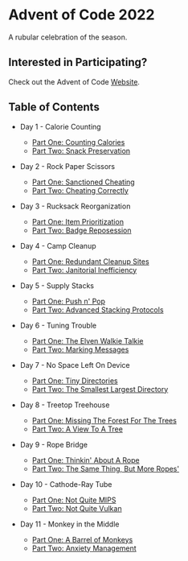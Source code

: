 # Advent of Code 2022

A rubular celebration of the season.

## Interested in Participating?

Check out the Advent of Code [Website](https://adventofcode.com/).

## Table of Contents

* Day 1 - Calorie Counting
  - [Part One: Counting Calories](scripts/1a.rb)
  - [Part Two: Snack Preservation](scripts/1b.rb)
 
* Day 2 - Rock Paper Scissors
  - [Part One: Sanctioned Cheating](scripts/2a.rb)
  - [Part Two: Cheating Correctly](scripts/2b.rb)

* Day 3 - Rucksack Reorganization
  - [Part One: Item Prioritization](scripts/3a.rb)
  - [Part Two: Badge Reposession](scripts/3b.rb)

* Day 4 - Camp Cleanup
  - [Part One: Redundant Cleanup Sites](scripts/4a.rb)
  - [Part Two: Janitorial Inefficiency](scripts/4b.rb)

* Day 5 - Supply Stacks
  - [Part One: Push n' Pop](scripts/5a.rb)
  - [Part Two: Advanced Stacking Protocols](scripts/5b.rb)

* Day 6 - Tuning Trouble
  - [Part One: The Elven Walkie Talkie](scripts/6a.rb)
  - [Part Two: Marking Messages](scripts/6b.rb)

* Day 7 - No Space Left On Device
  - [Part One: Tiny Directories](scripts/7a.rb)
  - [Part Two: The Smallest Largest Directory](scripts/7b.rb)

* Day 8 - Treetop Treehouse
  - [Part One: Missing The Forest For The Trees](scripts/8a.rb)
  - [Part Two: A View To A Tree](scripts/8b.rb)

* Day 9 - Rope Bridge
  - [Part One: Thinkin' About A Rope](scripts/9a.rb)
  - [Part Two: The Same Thing, But More Ropes' ](scripts/9b.rb)

* Day 10 - Cathode-Ray Tube
  - [Part One: Not Quite MIPS](scripts/10a.rb)
  - [Part Two: Not Quite Vulkan](scripts/10b.rb)

* Day 11 - Monkey in the Middle
  - [Part One: A Barrel of Monkeys](scripts/11a.rb)
  - [Part Two: Anxiety Management](scripts/11b.rb)